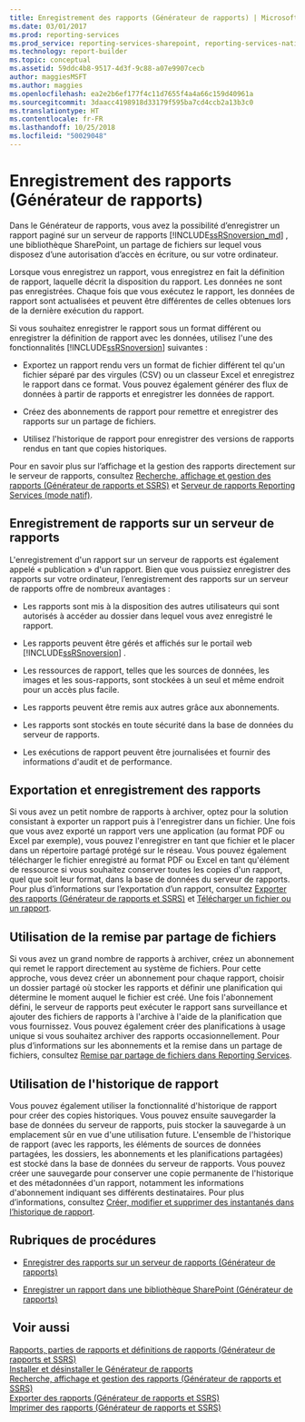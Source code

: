 ```yaml
---
title: Enregistrement des rapports (Générateur de rapports) | Microsoft Docs
ms.date: 03/01/2017
ms.prod: reporting-services
ms.prod_service: reporting-services-sharepoint, reporting-services-native
ms.technology: report-builder
ms.topic: conceptual
ms.assetid: 59ddc4b8-9517-4d3f-9c88-a07e9907cecb
author: maggiesMSFT
ms.author: maggies
ms.openlocfilehash: ea2e2b6ef177f4c11d7655f4a4a66c159d40961a
ms.sourcegitcommit: 3daacc4198918d33179f595ba7cd4ccb2a13b3c0
ms.translationtype: HT
ms.contentlocale: fr-FR
ms.lasthandoff: 10/25/2018
ms.locfileid: "50029048"
---
```

# <a name="saving-reports-report-builder"></a>Enregistrement des rapports (Générateur de rapports)
  Dans le Générateur de rapports, vous avez la possibilité d’enregistrer un rapport paginé sur un serveur de rapports [!INCLUDE[ssRSnoversion_md](../../includes/ssrsnoversion-md.md)] , une bibliothèque SharePoint, un partage de fichiers sur lequel vous disposez d’une autorisation d’accès en écriture, ou sur votre ordinateur. 
  
Lorsque vous enregistrez un rapport, vous enregistrez en fait la définition de rapport, laquelle décrit la disposition du rapport. Les données ne sont pas enregistrées. Chaque fois que vous exécutez le rapport, les données de rapport sont actualisées et peuvent être différentes de celles obtenues lors de la dernière exécution du rapport.  
  
 Si vous souhaitez enregistrer le rapport sous un format différent ou enregistrer la définition de rapport avec les données, utilisez l'une des fonctionnalités [!INCLUDE[ssRSnoversion](../../includes/ssrsnoversion-md.md)] suivantes :  
  
-   Exportez un rapport rendu vers un format de fichier différent tel qu'un fichier séparé par des virgules (CSV) ou un classeur Excel et enregistrez le rapport dans ce format. Vous pouvez également générer des flux de données à partir de rapports et enregistrer les données de rapport.  
  
-   Créez des abonnements de rapport pour remettre et enregistrer des rapports sur un partage de fichiers.  
  
-   Utilisez l'historique de rapport pour enregistrer des versions de rapports rendus en tant que copies historiques.  
  
 Pour en savoir plus sur l’affichage et la gestion des rapports directement sur le serveur de rapports, consultez [Recherche, affichage et gestion des rapports &#40;Générateur de rapports et SSRS&#41;](../../reporting-services/report-builder/finding-viewing-and-managing-reports-report-builder-and-ssrs.md) et [Serveur de rapports Reporting Services &#40;mode natif&#41;](../../reporting-services/report-server/reporting-services-report-server-native-mode.md).  
  
##  <a name="SavingReportDefinitions"></a> Enregistrement de rapports sur un serveur de rapports  
  L'enregistrement d'un rapport sur un serveur de rapports est également appelé « publication » d'un rapport. Bien que vous puissiez enregistrer des rapports sur votre ordinateur, l’enregistrement des rapports sur un serveur de rapports offre de nombreux avantages :  
  
-   Les rapports sont mis à la disposition des autres utilisateurs qui sont autorisés à accéder au dossier dans lequel vous avez enregistré le rapport.  
  
-   Les rapports peuvent être gérés et affichés sur le portail web [!INCLUDE[ssRSnoversion](../../includes/ssrsnoversion-md.md)] .  
  
-   Les ressources de rapport, telles que les sources de données, les images et les sous-rapports, sont stockées à un seul et même endroit pour un accès plus facile.  
  
-   Les rapports peuvent être remis aux autres grâce aux abonnements.  
  
-   Les rapports sont stockés en toute sécurité dans la base de données du serveur de rapports.  
  
-   Les exécutions de rapport peuvent être journalisées et fournir des informations d'audit et de performance.  
  
##  <a name="ExportingAndSavingReports"></a> Exportation et enregistrement des rapports  
 Si vous avez un petit nombre de rapports à archiver, optez pour la solution consistant à exporter un rapport puis à l'enregistrer dans un fichier. Une fois que vous avez exporté un rapport vers une application (au format PDF ou Excel par exemple), vous pouvez l'enregistrer en tant que fichier et le placer dans un répertoire partagé protégé sur le réseau. Vous pouvez également télécharger le fichier enregistré au format PDF ou Excel en tant qu'élément de ressource si vous souhaitez conserver toutes les copies d'un rapport, quel que soit leur format, dans la base de données du serveur de rapports. Pour plus d’informations sur l’exportation d’un rapport, consultez [Exporter des rapports &#40;Générateur de rapports et SSRS&#41;](../../reporting-services/report-builder/export-reports-report-builder-and-ssrs.md) et [Télécharger un fichier ou un rapport](../../reporting-services/reports/upload-a-file-or-report-report-manager.md).  
  
##  <a name="UsingFileShareDelivery"></a> Utilisation de la remise par partage de fichiers  
 Si vous avez un grand nombre de rapports à archiver, créez un abonnement qui remet le rapport directement au système de fichiers. Pour cette approche, vous devez créer un abonnement pour chaque rapport, choisir un dossier partagé où stocker les rapports et définir une planification qui détermine le moment auquel le fichier est créé. Une fois l'abonnement défini, le serveur de rapports peut exécuter le rapport sans surveillance et ajouter des fichiers de rapports à l'archive à l'aide de la planification que vous fournissez. Vous pouvez également créer des planifications à usage unique si vous souhaitez archiver des rapports occasionnellement. Pour plus d’informations sur les abonnements et la remise dans un partage de fichiers, consultez [Remise par partage de fichiers dans Reporting Services](../../reporting-services/subscriptions/file-share-delivery-in-reporting-services.md).  
  
##  <a name="UsingReportHistory"></a> Utilisation de l'historique de rapport  
 Vous pouvez également utiliser la fonctionnalité d'historique de rapport pour créer des copies historiques. Vous pouvez ensuite sauvegarder la base de données du serveur de rapports, puis stocker la sauvegarde à un emplacement sûr en vue d'une utilisation future. L'ensemble de l'historique de rapport (avec les rapports, les éléments de sources de données partagées, les dossiers, les abonnements et les planifications partagées) est stocké dans la base de données du serveur de rapports. Vous pouvez créer une sauvegarde pour conserver une copie permanente de l'historique et des métadonnées d'un rapport, notamment les informations d'abonnement indiquant ses différents destinataires. Pour plus d’informations, consultez [Créer, modifier et supprimer des instantanés dans l’historique de rapport](../../reporting-services/report-server/create-modify-and-delete-snapshots-in-report-history.md).  
 
##  <a name="HowTo"></a> Rubriques de procédures  
  
-   [Enregistrer des rapports sur un serveur de rapports &#40;Générateur de rapports&#41;](../../reporting-services/report-builder/save-reports-to-a-report-server-report-builder.md)  
  
-   [Enregistrer un rapport dans une bibliothèque SharePoint &#40;Générateur de rapports&#41;](../../reporting-services/report-builder/save-a-report-to-a-sharepoint-library-report-builder.md)  
   
## <a name="see-also"></a> Voir aussi  
 [Rapports, parties de rapports et définitions de rapports &#40;Générateur de rapports et SSRS&#41;](../../reporting-services/report-design/reports-report-parts-and-report-definitions-report-builder-and-ssrs.md)   
 [Installer et désinstaller le Générateur de rapports](https://msdn.microsoft.com/library/2c9a5814-17bf-4947-8fb3-6269e7caa416)   
 [Recherche, affichage et gestion des rapports &#40;Générateur de rapports et SSRS&#41;](../../reporting-services/report-builder/finding-viewing-and-managing-reports-report-builder-and-ssrs.md)   
 [Exporter des rapports &#40;Générateur de rapports et SSRS&#41;](../../reporting-services/report-builder/export-reports-report-builder-and-ssrs.md)   
 [Imprimer des rapports &#40;Générateur de rapports et SSRS&#41;](../../reporting-services/report-builder/print-reports-report-builder-and-ssrs.md)  
  
  
